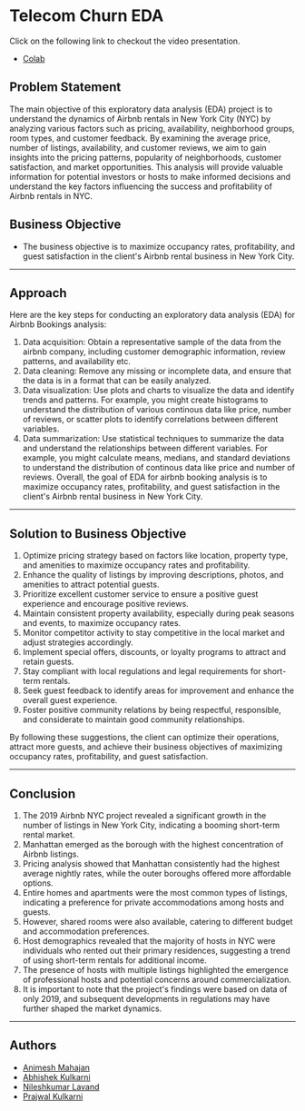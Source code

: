# Telecom Churn EDA


Click on the following link to checkout the video presentation.
- [Colab](https://youtu.be/FSrWZdEmN-c)


## Problem Statement

The main objective of this exploratory data analysis (EDA) project is to understand the dynamics of Airbnb rentals in New York City (NYC) by analyzing various factors such as pricing, availability, neighborhood groups, room types, and customer feedback. By examining the average price, number of listings, availability, and customer reviews, we aim to gain insights into the pricing patterns, popularity of neighborhoods, customer satisfaction, and market opportunities. This analysis will provide valuable information for potential investors or hosts to make informed decisions and understand the key factors influencing the success and profitability of Airbnb rentals in NYC.

## Business Objective

- The business objective is to maximize occupancy rates, profitability, and guest satisfaction in the client's Airbnb rental business in New York City.

---

## Approach

Here are the key steps for conducting an exploratory data analysis (EDA) for Airbnb Bookings analysis:
1.	Data acquisition: Obtain a representative sample of the data from the airbnb company, including customer demographic information, review patterns, and availability etc.
2.	Data cleaning: Remove any missing or incomplete data, and ensure that the data is in a format that can be easily analyzed.
3.	Data visualization: Use plots and charts to visualize the data and identify trends and patterns. For example, you might create histograms to understand the distribution of various continous data like price, number of reviews, or scatter plots to identify correlations between different variables.
4.	Data summarization: Use statistical techniques to summarize the data and understand the relationships between different variables. For example, you might calculate means, medians, and standard deviations to understand the distribution of continous data like price and number of reviews.
Overall, the goal of EDA for airbnb booking analysis is to maximize occupancy rates, profitability, and guest satisfaction in the client's Airbnb rental business in New York City.

---

## Solution to Business Objective

1. Optimize pricing strategy based on factors like location, property type, and amenities to maximize
occupancy rates and profitability.
2. Enhance the quality of listings by improving descriptions, photos, and amenities to attract potential
guests.
3. Prioritize excellent customer service to ensure a positive guest experience and encourage positive
reviews.
4. Maintain consistent property availability, especially during peak seasons and events, to maximize
occupancy rates.
5. Monitor competitor activity to stay competitive in the local market and adjust strategies accordingly.
6. Implement special offers, discounts, or loyalty programs to attract and retain guests.
7. Stay compliant with local regulations and legal requirements for short-term rentals.
8. Seek guest feedback to identify areas for improvement and enhance the overall guest experience.
9. Foster positive community relations by being respectful, responsible, and considerate to maintain
good community relationships.

By following these suggestions, the client can optimize their operations, attract more guests, and achieve
their business objectives of maximizing occupancy rates, profitability, and guest satisfaction.

---

## Conclusion

1. The 2019 Airbnb NYC project revealed a significant growth in the number of listings in New
York City, indicating a booming short-term rental market.
2. Manhattan emerged as the borough with the highest concentration of Airbnb listings.
3. Pricing analysis showed that Manhattan consistently had the highest average nightly rates,
while the outer boroughs offered more affordable options.
4. Entire homes and apartments were the most common types of listings, indicating a
preference for private accommodations among hosts and guests.
5. However, shared rooms were also available, catering to different budget and
accommodation preferences.
6. Host demographics revealed that the majority of hosts in NYC were individuals who rented
out their primary residences, suggesting a trend of using short-term rentals for additional
income.
7. The presence of hosts with multiple listings highlighted the emergence of professional hosts
and potential concerns around commercialization.
8. It is important to note that the project's findings were based on data of only 2019, and
subsequent developments in regulations may have further shaped the market dynamics.

---

## Authors

- [Animesh Mahajan](https://www.linkedin.com/in/animeshmahajan)
- [Abhishek Kulkarni](https://www.linkedin.com/in/abhishek-kulkarni-4b2426269/)
- [Nileshkumar Lavand](https://www.linkedin.com/in/nileshkumar-lavand-719722a7/)
- [Prajwal Kulkarni](https://www.linkedin.com/in/prajwal-kulkarni-04aa0516b/)

